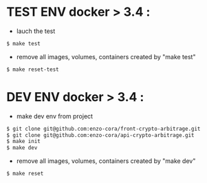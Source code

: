 # TEST ENV docker > 3.4 : 
- lauch the test
```sh 
$ make test
```
- remove all images, volumes, containers created by "make test"
```sh 
$ make reset-test
```

# DEV ENV docker > 3.4 : 
- make dev env from project
```sh 
$ git clone git@github.com:enzo-cora/front-crypto-arbitrage.git
$ git clone git@github.com:enzo-cora/api-crypto-arbitrage.git
$ make init
$ make dev
```
- remove all images, volumes, containers created by "make dev"
```sh 
$ make reset
```
